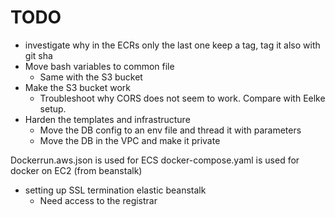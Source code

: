 # TODO

- investigate why in the ECRs only the last one keep a tag, tag it also with git sha
- Move bash variables to common file
  - Same with the S3 bucket
- Make the S3 bucket work
  - Troubleshoot why CORS does not seem to work. Compare with Eelke setup.
- Harden the templates and infrastructure
  - Move the DB config to an env file and thread it with parameters
  - Move the DB in the VPC and make it private

Dockerrun.aws.json is used for ECS
docker-compose.yaml is used for docker on EC2 (from beanstalk)
- setting up SSL termination elastic beanstalk
  - Need access to the registrar
